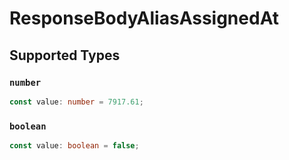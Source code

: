 # ResponseBodyAliasAssignedAt


## Supported Types

### `number`

```typescript
const value: number = 7917.61;
```

### `boolean`

```typescript
const value: boolean = false;
```

